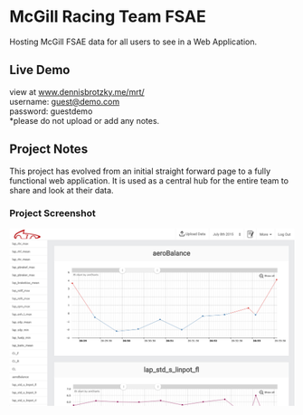# McGill Racing Team FSAE
Hosting McGill FSAE data for all users to see in a Web Application.

## Live Demo
view at www.dennisbrotzky.me/mrt/  
username: guest@demo.com  
password: guestdemo  
*please do not upload or add any notes.   


## Project Notes
This project has evolved from an initial straight forward page to a fully functional web application. It is used as a central hub for the entire team to share and look at their data. 

### Project Screenshot
![Mcgill Racing App Screenshot](/img/mcgill-racing-screenshot.jpg?raw=true "Mcgill Racing Team Data App")